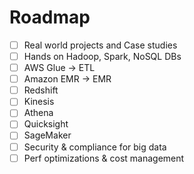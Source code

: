 # Roadmap
- [ ] Real world projects and Case studies
- [ ] Hands on Hadoop, Spark, NoSQL DBs
- [ ] AWS Glue -> ETL
- [ ] Amazon EMR -> EMR
- [ ] Redshift
- [ ] Kinesis
- [ ] Athena
- [ ] Quicksight
- [ ] SageMaker
- [ ] Security & compliance for big data
- [ ] Perf optimizations & cost management
